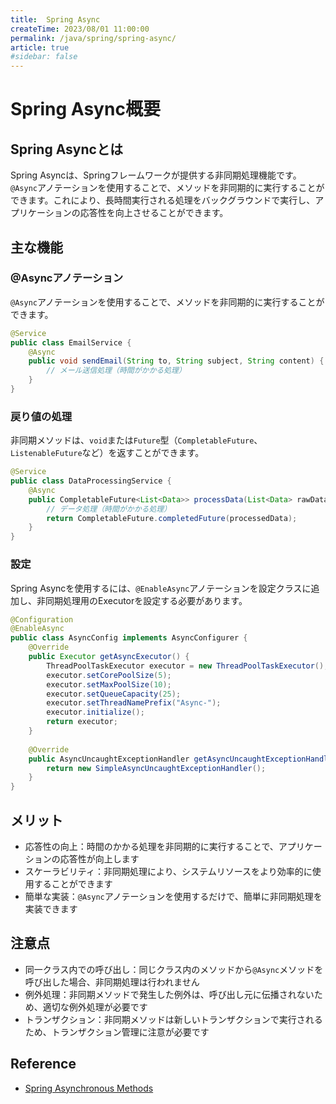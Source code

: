 ```yaml
---
title:  Spring Async
createTime: 2023/08/01 11:00:00
permalink: /java/spring/spring-async/
article: true
#sidebar: false
---
```


# Spring Async概要

## Spring Asyncとは

Spring Asyncは、Springフレームワークが提供する非同期処理機能です。`@Async`アノテーションを使用することで、メソッドを非同期的に実行することができます。これにより、長時間実行される処理をバックグラウンドで実行し、アプリケーションの応答性を向上させることができます。

## 主な機能

### @Asyncアノテーション

`@Async`アノテーションを使用することで、メソッドを非同期的に実行することができます。

```java
@Service
public class EmailService {
    @Async
    public void sendEmail(String to, String subject, String content) {
        // メール送信処理（時間がかかる処理）
    }
}
```

### 戻り値の処理

非同期メソッドは、`void`または`Future`型（`CompletableFuture`、`ListenableFuture`など）を返すことができます。

```java
@Service
public class DataProcessingService {
    @Async
    public CompletableFuture<List<Data>> processData(List<Data> rawData) {
        // データ処理（時間がかかる処理）
        return CompletableFuture.completedFuture(processedData);
    }
}
```

### 設定

Spring Asyncを使用するには、`@EnableAsync`アノテーションを設定クラスに追加し、非同期処理用のExecutorを設定する必要があります。

```java
@Configuration
@EnableAsync
public class AsyncConfig implements AsyncConfigurer {
    @Override
    public Executor getAsyncExecutor() {
        ThreadPoolTaskExecutor executor = new ThreadPoolTaskExecutor();
        executor.setCorePoolSize(5);
        executor.setMaxPoolSize(10);
        executor.setQueueCapacity(25);
        executor.setThreadNamePrefix("Async-");
        executor.initialize();
        return executor;
    }
    
    @Override
    public AsyncUncaughtExceptionHandler getAsyncUncaughtExceptionHandler() {
        return new SimpleAsyncUncaughtExceptionHandler();
    }
}
```

## メリット

- 応答性の向上：時間のかかる処理を非同期的に実行することで、アプリケーションの応答性が向上します
- スケーラビリティ：非同期処理により、システムリソースをより効率的に使用することができます
- 簡単な実装：`@Async`アノテーションを使用するだけで、簡単に非同期処理を実装できます

## 注意点

- 同一クラス内での呼び出し：同じクラス内のメソッドから`@Async`メソッドを呼び出した場合、非同期処理は行われません
- 例外処理：非同期メソッドで発生した例外は、呼び出し元に伝播されないため、適切な例外処理が必要です
- トランザクション：非同期メソッドは新しいトランザクションで実行されるため、トランザクション管理に注意が必要です

## Reference

- [Spring Asynchronous Methods](https://docs.spring.io/spring-framework/docs/current/reference/html/integration.html#scheduling-annotation-support)